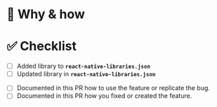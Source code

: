 <!-- Thanks for submitting a pull request! We appreciate you spending the time to work on these changes. 
Please follow the template so that the reviewers can easily understand what the code changes affect -->

# 📝 Why & how
<!-- Does this PR add a feature? Address a bug? Add a new library? Document your changes here! -->


# ✅ Checklist
<!-- Check completed item, when applicable, via [X], remove unneeded tasks from the list -->

<!-- If you added a new library or updated the existing one -->
- [ ] Added library to **`react-native-libraries.json`**
- [ ] Updated library in **`react-native-libraries.json`**

<!-- If you added a feature or fixed a bug -->
- [ ] Documented in this PR how to use the feature or replicate the bug.
- [ ] Documented in this PR how you fixed or created the feature.
